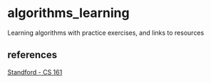 # algorithms_learning
Learning algorithms with practice exercises, and links to resources

## references

[Standford - CS 161](https://web.stanford.edu/class/archive/cs/cs161/cs161.1168/)
